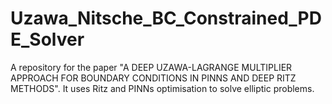 # Uzawa_Nitsche_BC_Constrained_PDE_Solver
A repository for the paper "A DEEP UZAWA-LAGRANGE MULTIPLIER APPROACH FOR BOUNDARY CONDITIONS IN PINNS AND DEEP RITZ METHODS". It uses Ritz and PINNs optimisation to solve elliptic problems.
